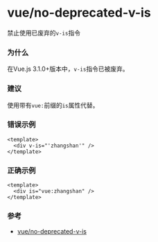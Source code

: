 # vue/no-deprecated-v-is

禁止使用已废弃的`v-is`指令

### 为什么

在Vue.js 3.1.0+版本中，`v-is`指令已被废弃。

### 建议

使用带有`vue:`前缀的`is`属性代替。

### 错误示例

```vue
<template>
  <div v-is="'zhangshan'" />
</template>
```

### 正确示例

```vue
<template>
  <div is="vue:zhangshan" />
</template>
```

### 参考

- [vue/no-deprecated-v-is](https://eslint.vuejs.org/rules/no-deprecated-v-is.html)
